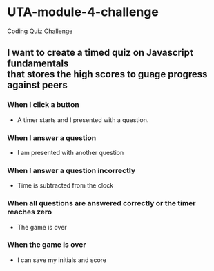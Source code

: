 # UTA-module-4-challenge
Coding Quiz Challenge

## I want to create a timed quiz on Javascript fundamentals <br> that stores the high scores to guage progress against peers

### When I click a button
* A timer starts and I presented with a question.

### When I answer a question
* I am presented with another question

### When I answer a question incorrectly
* Time is subtracted from the clock

### When all questions are answered correctly or the timer reaches zero
* The game is over 

### When the game is over
* I can save my initials and score